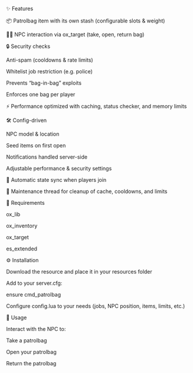 ✨ Features

📦 Patrolbag item with its own stash (configurable slots & weight)

🧑‍✈️ NPC interaction via ox_target (take, open, return bag)

🔒 Security checks

Anti-spam (cooldowns & rate limits)

Whitelist job restriction (e.g. police)

Prevents “bag-in-bag” exploits

Enforces one bag per player

⚡ Performance optimized with caching, status checker, and memory limits

🛠️ Config-driven

NPC model & location

Seed items on first open

Notifications handled server-side

Adjustable performance & security settings

🔄 Automatic state sync when players join

🧹 Maintenance thread for cleanup of cache, cooldowns, and limits

📂 Requirements

ox_lib

ox_inventory

ox_target

es_extended

⚙️ Installation

Download the resource and place it in your resources folder

Add to your server.cfg:

ensure cmd_patrolbag


Configure config.lua to your needs (jobs, NPC position, items, limits, etc.)

📜 Usage

Interact with the NPC to:

Take a patrolbag

Open your patrolbag

Return the patrolbag
